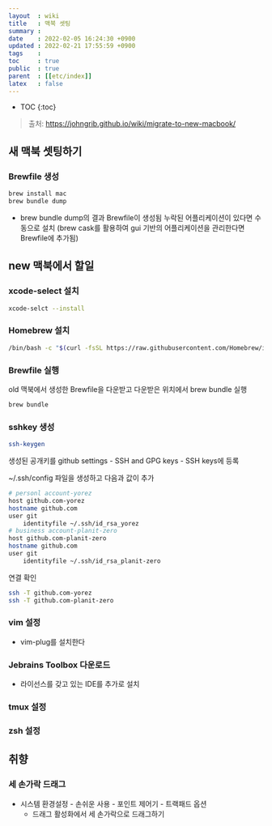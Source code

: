 ```yaml
---
layout  : wiki
title   : 맥북 셋팅
summary : 
date    : 2022-02-05 16:24:30 +0900
updated : 2022-02-21 17:55:59 +0900
tags    : 
toc     : true
public  : true
parent  : [[etc/index]]
latex   : false
---
```

* TOC
{:toc}

> 출처: https://johngrib.github.io/wiki/migrate-to-new-macbook/

## 새 맥북 셋팅하기 

### Brewfile 생성
```sh
brew install mac
brew bundle dump
```
- brew bundle dump의 결과 Brewfile이 생성됨 누락된 어플리케이션이 있다면 수동으로 설치
(brew cask를 활용하여 gui 기반의 어플리케이션을 관리한다면 Brewfile에 추가됨)

## new 맥북에서 할일

### xcode-select 설치
```sh
xcode-selct --install
```

### Homebrew 설치
```sh
/bin/bash -c "$(curl -fsSL https://raw.githubusercontent.com/Homebrew/install/master/install.sh)"
```

### Brewfile 실행
old 맥북에서 생성한 Brewfile을 다운받고 다운받은 위치에서 brew bundle 실행
```sh
brew bundle
```

### sshkey 생성
```sh
ssh-keygen
```
생성된 공개키를 github settings - SSH and GPG keys - SSH keys에 등록

~/.ssh/config 파일을 생성하고 다음과 값이 추가
```sh
# personl account-yorez 
host github.com-yorez
hostname github.com
user git
    identityfile ~/.ssh/id_rsa_yorez
# business account-planit-zero
host github.com-planit-zero
hostname github.com
user git
    identityfile ~/.ssh/id_rsa_planit-zero
```

연결 확인
```sh
ssh -T github.com-yorez
ssh -T github.com-planit-zero
```

### vim 설정
- vim-plug를 설치한다

### Jebrains Toolbox 다운로드
- 라이선스를 갖고 있는 IDE를 추가로 설치

### tmux 설정

### zsh 설정

## 취향

### 세 손가락 드래그
- 시스템 환경설정 - 손쉬운 사용 - 포인트 제어기 - 트랙패드 옵션
    - 드래그 활성화에서 세 손가락으로 드래그하기
